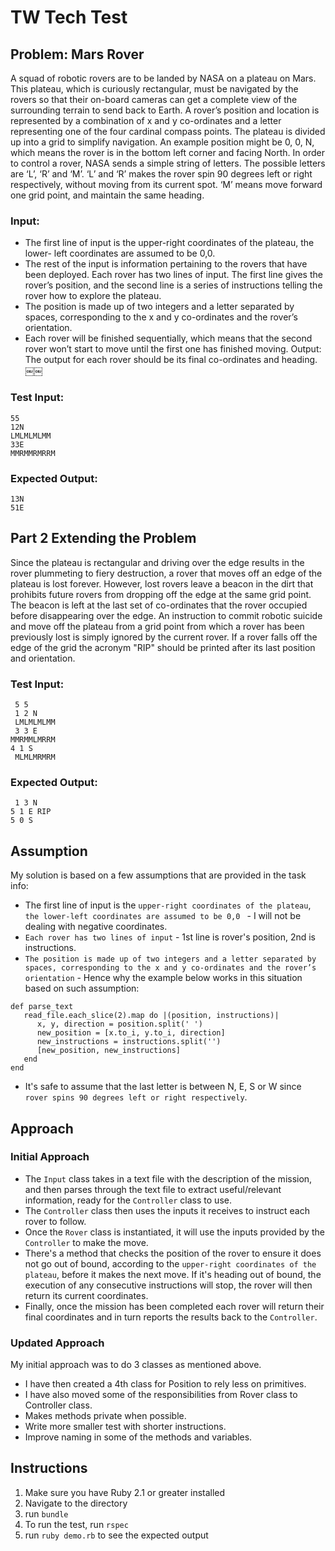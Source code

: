# TW Tech Test

## Problem: Mars Rover

A squad of robotic rovers are to be landed by NASA on a plateau on Mars. This plateau, which is curiously rectangular, must be navigated by the rovers so that their on-board cameras can get a complete view of the surrounding terrain to send back to Earth.
A rover’s position and location is represented by a combination of x and y co-ordinates and a letter representing one of the four cardinal compass points. The plateau is divided up into a grid to simplify navigation. An example position might be 0, 0, N, which means the rover is in the bottom left corner and facing North.
In order to control a rover, NASA sends a simple string of letters. The possible letters are ‘L’, ‘R’ and ‘M’. ‘L’ and ‘R’ makes the rover spin 90 degrees left or right respectively, without moving from its current spot. ‘M’ means move forward one grid point, and maintain the same heading.

### Input:
* The first line of input is the upper-right coordinates of the plateau, the lower- left coordinates are assumed to be 0,0.
* The rest of the input is information pertaining to the rovers that have been deployed. Each rover has two lines of input. The first line gives the rover’s position, and the second line is a series of instructions telling the rover how to explore the plateau.
* The position is made up of two integers and a letter separated by spaces, corresponding to the x and y co-ordinates and the rover’s orientation.
* Each rover will be finished sequentially, which means that the second rover won’t start to move until the first one has finished moving.
Output: The output for each rover should be its final co-ordinates and heading.
￼￼
### Test Input:
```
55
12N
LMLMLMLMM
33E
MMRMMRMRRM
```
### Expected Output:
```
13N
51E
```

## Part 2 Extending the Problem

Since the plateau is rectangular and driving over the edge results in the rover plummeting to fiery destruction, a rover that moves off an edge of the plateau is lost forever. However, lost rovers leave a beacon in the dirt that prohibits future rovers from dropping off the edge at the same grid point.
The beacon is left at the last set of co-ordinates that the rover occupied before disappearing over the edge. An instruction to commit robotic suicide and move off the plateau from a grid point from which a rover has been previously lost is simply ignored by the current rover.
If a rover falls off the edge of the grid the acronym "RIP" should be printed after its last position and orientation.

### Test Input:
```
 5 5
 1 2 N
 LMLMLMLMM
 3 3 E 
MMRMMLMRRM 
4 1 S
 MLMLMRMRM
```
### Expected Output:
```
 1 3 N 
5 1 E RIP 
5 0 S
```

## Assumption

My solution is based on a few assumptions that are provided in the task info:
* The first line of input is the `upper-right coordinates of the plateau`, `the lower-left coordinates are assumed to be 0,0 ` - I will not be dealing with negative coordinates.
* `Each rover has two lines of input` - 1st line is rover's position, 2nd is instructions.
* `The position is made up of two integers and a letter separated by spaces, corresponding to the x and y co-ordinates and the rover’s orientation` - Hence why the example below works in this situation based on such assumption:
```
def parse_text
   read_file.each_slice(2).map do |(position, instructions)|
      x, y, direction = position.split(' ')
      new_position = [x.to_i, y.to_i, direction]
      new_instructions = instructions.split('')
      [new_position, new_instructions]
   end
end
```
* It's safe to assume that the last letter is between N, E, S or W since `rover spins 90 degrees left or right respectively`.

## Approach

### Initial Approach

* The `Input` class takes in a text file with the description of the mission, and then parses through the text file to extract useful/relevant information, ready for the `Controller` class to use.
* The `Controller` class then uses the inputs it receives to instruct each rover to follow.
* Once the `Rover` class is instantiated, it will use the inputs provided by the `Controller` to make the move.
*  There's a method that checks the position of the rover to ensure it does not go out of bound, according to the `upper-right coordinates of the plateau`, before it makes the next move. If it's heading out of bound, the execution of any consecutive instructions will stop, the rover will then return its current coordinates.
* Finally, once the mission has been completed each rover will return their final coordinates and in turn reports the results back to the `Controller`.

### Updated Approach

My initial approach was to do 3 classes as mentioned above.
* I have then created a 4th class for Position to rely less on primitives.
* I have also moved some of the responsibilities from Rover class to Controller class.
* Makes methods private when possible.
* Write more smaller test with shorter instructions.
* Improve naming in some of the methods and variables.

## Instructions

1. Make sure you have Ruby 2.1 or greater installed
2. Navigate to the directory
2. run `bundle`
3. To run the test, run `rspec`
4. run `ruby demo.rb` to see the expected output

